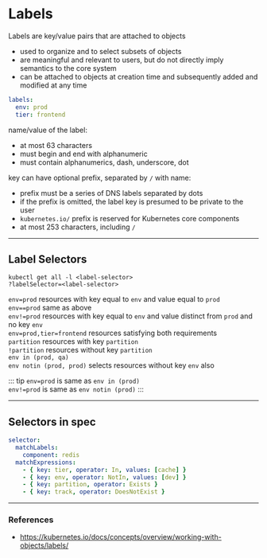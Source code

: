 # Labels

Labels are key/value pairs that are attached to objects
* used to organize and to select subsets of objects
* are meaningful and relevant to users, but do not directly imply semantics to the core system
* can be attached to objects at creation time and subsequently added and modified at any time

```yaml
labels:
  env: prod
  tier: frontend
```

name/value of the label:
* at most 63 characters
* must begin and end with alphanumeric
* must contain alphanumerics, dash, underscore, dot

key can have optional prefix, separated by `/` with name:
* prefix must be a series of DNS labels separated by dots
* if the prefix is omitted, the label key is presumed to be private to the user
* `kubernetes.io/` prefix is reserved for Kubernetes core components
* at most 253 characters, including `/`

---

## Label Selectors

`kubectl get all -l <label-selector>`  
`?labelSelector=<label-selector>`

`env=prod` resources with key equal to `env` and value equal to `prod`  
`env==prod` same as above  
`env!=prod` resources with key equal to `env` and value distinct from `prod` and no key `env`  
`env=prod,tier=frontend` resources satisfying both requirements  
`partition` resources with key `partition`  
`!partition` resources without key `partition`  
`env in (prod, qa)`  
`env notin (prod, prod)` selects resources without key `env` also

::: tip
`env=prod` is same as `env in (prod)`  
`env!=prod` is same as `env notin (prod)`
:::

---

## Selectors in spec

```yaml
selector:
  matchLabels:
    component: redis
  matchExpressions:
    - { key: tier, operator: In, values: [cache] }
    - { key: env, operator: NotIn, values: [dev] }
    - { key: partition, operator: Exists }
    - { key: track, operator: DoesNotExist }
```

---

### References

* <https://kubernetes.io/docs/concepts/overview/working-with-objects/labels/>
